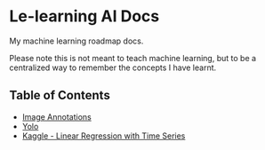 # Le-learning AI Docs

My machine learning roadmap docs.

Please note this is not meant to teach machine learning, 
but to be a centralized way to remember the concepts I have learnt.

## Table of Contents

* [Image Annotations](./image-annotations/index.md)
* [Yolo](./yolo/index.md)
* [Kaggle - Linear Regression with Time Series](./kaggle/linear_regression_with_time_series/index.md)

